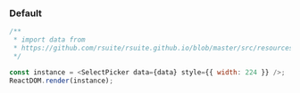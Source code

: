 ### Default

<!--start-code-->

```js
/**
 * import data from
 * https://github.com/rsuite/rsuite.github.io/blob/master/src/resources/data/users.js
 */

const instance = <SelectPicker data={data} style={{ width: 224 }} />;
ReactDOM.render(instance);
```

<!--end-code-->
